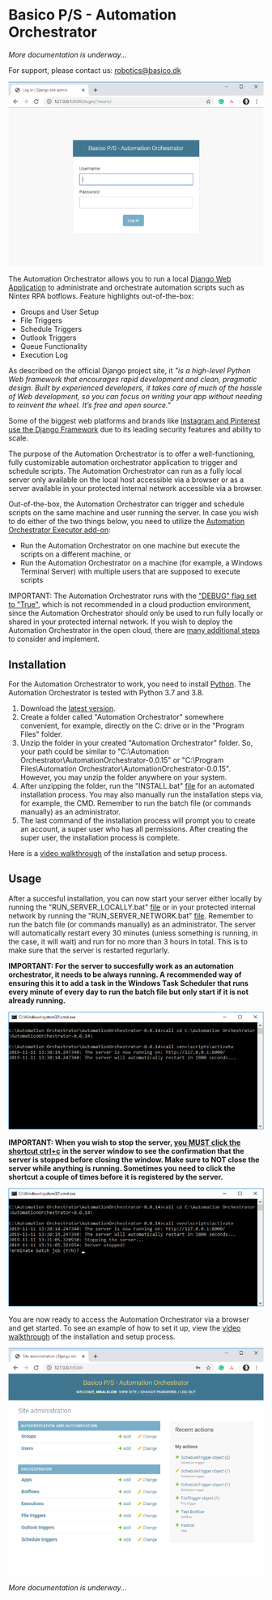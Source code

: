# Basico P/S - Automation Orchestrator

<i>More documentation is underway...</i>

For support, please contact us: robotics@basico.dk

<p align="center">
  <img src="/images/login%20page.png">
</p>

The Automation Orchestrator allows you to run a local [Django Web Application](https://www.djangoproject.com/) to administrate and orchestrate automation scripts such as Nintex RPA botflows. Feature highlights out-of-the-box:
- Groups and User Setup
- File Triggers
- Schedule Triggers
- Outlook Triggers
- Queue Functionality
- Execution Log

As described on the official Django project site, it <i>"is a high-level Python Web framework that encourages rapid development and clean, pragmatic design. Built by experienced developers, it takes care of much of the hassle of Web development, so you can focus on writing your app without needing to reinvent the wheel. It’s free and open source."</i>

Some of the biggest web platforms and brands like [Instagram and Pinterest use the Django Framework](https://www.djangoproject.com/start/overview/) due to its leading security features and ability to scale.

The purpose of the Automation Orchestrator is to offer a well-functioning, fully customizable automation orchestrator application to trigger and schedule scripts. The Automation Orchestrator can run as a fully local server only available on the local host accessible via a browser or as a server available in your protected internal network accessible via a browser. 

Out-of-the-box, the Automation Orchestrator can trigger and schedule scripts on the same machine and user running the server. In case you wish to do either of the two things below, you need to utilize the [Automation Orchestrator Executor add-on](https://github.com/Basico-PS/AutomationOrchestratorExecutor):
- Run the Automation Orchestrator on one machine but execute the scripts on a different machine, or
- Run the Automation Orchestrator on a machine (for example, a Windows Terminal Server) with multiple users that are supposed to execute scripts

IMPORTANT: The Automation Orchestrator runs with the ["DEBUG" flag set to "True"](https://docs.djangoproject.com/en/2.2/ref/settings/#debug), which is not recommended in a cloud production environment, since the Automation Orchestrator should only be used to run fully locally or shared in your protected internal network. If you wish to deploy the Automation Orchestrator in the open cloud, there are [many additional steps](https://docs.djangoproject.com/en/2.2/howto/deployment/) to consider and implement.

## Installation

For the Automation Orchestrator to work, you need to install [Python](https://www.python.org/). The Automation Orchestrator is tested with Python 3.7 and 3.8.

1. Download the [latest version](https://github.com/Basico-PS/AutomationOrchestrator/archive/v0.0.15.zip).
2. Create a folder called "Automation Orchestrator" somewhere convenient, for example, directly on the C: drive or in the "Program Files" folder.
3. Unzip the folder in your created "Automation Orchestrator" folder. So, your path could be similar to "C:\Automation Orchestrator\AutomationOrchestrator-0.0.15" or "C:\Program Files\Automation Orchestrator\AutomationOrchestrator-0.0.15". However, you may unzip the folder anywhere on your system.
4. After unzipping the folder, run the "INSTALL.bat" [file](https://github.com/Basico-PS/AutomationOrchestrator/blob/master/INSTALL.bat) for an automated installation process. You may also manually run the installation steps via, for example, the CMD. Remember to run the batch file (or commands manually) as an administrator.
5. The last command of the installation process will prompt you to create an account, a super user who has all permissions. After creating the super user, the installation process is complete.

Here is a [video walkthrough](https://www.screencast.com/t/PgK9OkKpx2) of the installation and setup process.

## Usage

After a succesful installation, you can now start your server either locally by running the "RUN_SERVER_LOCALLY.bat" [file](https://github.com/Basico-PS/AutomationOrchestrator/blob/master/RUN_SERVER_LOCALLY.bat) or in your protected internal network by running the "RUN_SERVER_NETWORK.bat" [file](https://github.com/Basico-PS/AutomationOrchestrator/blob/master/RUN_SERVER_NETWORK.bat). Remember to run the batch file (or commands manually) as an administrator. The server will automatically restart every 30 minutes (unless something is running, in the case, it will wait) and run for no more than 3 hours in total. This is to make sure that the server is restarted regurlarly.

<b>IMPORTANT: For the server to succesfully work as an automation orchestrator, it needs to be always running. A recommended way of ensuring this it to add a task in the Windows Task Scheduler that runs every minute of every day to run the batch file but only start if it is not already running.</b>

<p align="center">
  <img src="/images/run%20server.png">
</p>

<b>IMPORTANT: When you wish to stop the server, <u>you MUST click the shortcut ctrl+c</u> in the server window to see the confirmation that the server is stopped before closing the window. Make sure to NOT close the server while anything is running. Sometimes you need to click the shortcut a couple of times before it is registered by the server.</b>

<p align="center">
  <img src="/images/close%20server.png">
</p>

You are now ready to access the Automation Orchestrator via a browser and get started. To see an example of how to set it up, view the [video walkthrough](https://www.screencast.com/t/PgK9OkKpx2) of the installation and setup process.

<p align="center">
  <img src="/images/home%20page.png">
</p>

<i>More documentation is underway...</i>
